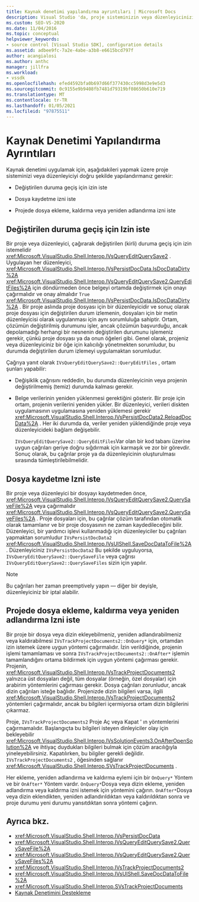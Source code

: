 ```yaml
---
title: Kaynak denetimi yapılandırma ayrıntıları | Microsoft Docs
description: Visual Studio 'da, proje sisteminizin veya düzenleyicinizin izin istemek üzere yapılandırılmasını içeren bir proje türü için kaynak denetimi uygulama hakkında bilgi edinin.
ms.custom: SEO-VS-2020
ms.date: 11/04/2016
ms.topic: conceptual
helpviewer_keywords:
- source control [Visual Studio SDK], configuration details
ms.assetid: adbee9fc-7a2e-4abe-a3b8-e6615bcd797f
author: acangialosi
ms.author: anthc
manager: jillfra
ms.workload:
- vssdk
ms.openlocfilehash: efed4592bfa0b697d66f377430cc5998d3e9e5d3
ms.sourcegitcommit: 0c9155e9b9408fb7481d79319bf08650b610e719
ms.translationtype: MT
ms.contentlocale: tr-TR
ms.lasthandoff: 01/05/2021
ms.locfileid: "97875511"
---
```

# <a name="source-control-configuration-details"></a>Kaynak Denetimi Yapılandırma Ayrıntıları
Kaynak denetimi uygulamak için, aşağıdakileri yapmak üzere proje sisteminizi veya düzenleyiciyi doğru şekilde yapılandırmanız gerekir:

- Değiştirilen duruma geçiş için izin iste

- Dosya kaydetme izni iste

- Projede dosya ekleme, kaldırma veya yeniden adlandırma izni iste

## <a name="request-permission-to-transition-to-changed-state"></a>Değiştirilen duruma geçiş için Izin iste
 Bir proje veya düzenleyici, çağırarak değiştirilen (kirli) duruma geçiş için izin istemelidir <xref:Microsoft.VisualStudio.Shell.Interop.IVsQueryEditQuerySave2> . Uygulayan her düzenleyici, <xref:Microsoft.VisualStudio.Shell.Interop.IVsPersistDocData.IsDocDataDirty%2A> <xref:Microsoft.VisualStudio.Shell.Interop.IVsQueryEditQuerySave2.QueryEditFiles%2A> için döndürmeden önce belgeyi ortamda değiştirmek için onayı çağırmalıdır ve onay almalıdır `True` <xref:Microsoft.VisualStudio.Shell.Interop.IVsPersistDocData.IsDocDataDirty%2A> . Bir proje aslında proje dosyası için bir düzenleyicidir ve sonuç olarak proje dosyası için değiştirilen durum izlemenin, dosyaları için bir metin düzenleyicisi olarak uygulanması için aynı sorumluluğa sahiptir. Ortam, çözümün değiştirilmiş durumunu işler, ancak çözümün başvurduğu, ancak depolamadığı herhangi bir nesnenin değiştirilen durumunu işlemeniz gerekir, çünkü proje dosyası ya da onun öğeleri gibi. Genel olarak, projeniz veya düzenleyiciniz bir öğe için kalıcılığı yönetmekten sorumludur, bu durumda değiştirilen durum izlemeyi uygulamaktan sorumludur.

 Çağrıya yanıt olarak `IVsQueryEditQuerySave2::QueryEditFiles` , ortam şunları yapabilir:

- Değişiklik çağrısını reddedin, bu durumda düzenleyicinin veya projenin değiştirilmemiş (temiz) durumda kalması gerekir.

- Belge verilerinin yeniden yüklenmesi gerektiğini gösterir. Bir proje için ortam, projenin verilerini yeniden yükler. Bir düzenleyici, verileri diskten uygulamasının uygulamasına yeniden yüklemesi gerekir <xref:Microsoft.VisualStudio.Shell.Interop.IVsPersistDocData2.ReloadDocData%2A> . Her iki durumda da, veriler yeniden yüklendiğinde proje veya düzenleyicideki bağlam değişebilir.

  `IVsQueryEditQuerySave2::QueryEditFiles`Var olan bir kod tabanı üzerine uygun çağrıları geriye doğru sığdırmak için karmaşık ve zor bir görevdir. Sonuç olarak, bu çağrılar proje ya da düzenleyicinin oluşturulması sırasında tümleştirilebilmelidir.

## <a name="request-permission-to-save-a-file"></a>Dosya kaydetme Izni iste
 Bir proje veya düzenleyici bir dosyayı kaydetmeden önce, <xref:Microsoft.VisualStudio.Shell.Interop.IVsQueryEditQuerySave2.QuerySaveFile%2A> veya çağırmalıdır <xref:Microsoft.VisualStudio.Shell.Interop.IVsQueryEditQuerySave2.QuerySaveFiles%2A> . Proje dosyaları için, bu çağrılar çözüm tarafından otomatik olarak tamamlanır ve bir proje dosyasının ne zaman kaydedileceğini bilir. Düzenleyici, bir yardımcı işlevi kullanmadığı için düzenleyiciler bu çağrıları yapmaktan sorumludur `IVsPersistDocData2` <xref:Microsoft.VisualStudio.Shell.Interop.IVsUIShell.SaveDocDataToFile%2A> . Düzenleyiciniz `IVsPersistDocData2` Bu şekilde uyguluyorsa, `IVsQueryEditQuerySave2::QuerySaveFile` veya çağrısı `IVsQueryEditQuerySave2::QuerySaveFiles` sizin için yapılır.

> [!NOTE]
> Bu çağrıları her zaman preemptively yapın — diğer bir deyişle, düzenleyiciniz bir iptal alabilir.

## <a name="request-permission-to-add-remove-or-rename-files-in-the-project"></a>Projede dosya ekleme, kaldırma veya yeniden adlandırma Izni iste
 Bir proje bir dosya veya dizin ekleyebilmeniz, yeniden adlandırabilmeniz veya kaldırabilmesi `IVsTrackProjectDocuments2::OnQuery*` için, ortamdan izin istemek üzere uygun yöntemi çağırmalıdır. İzin verildiğinde, projenin işlemi tamamlaması ve sonra `IVsTrackProjectDocuments2::OnAfter*` işlemin tamamlandığını ortama bildirmek için uygun yöntemi çağırması gerekir. Projenin, <xref:Microsoft.VisualStudio.Shell.Interop.IVsTrackProjectDocuments2> yalnızca üst dosyaları değil, tüm dosyalar (örneğin, özel dosyalar) için arabirim yöntemlerini çağırması gerekir. Dosya çağrıları zorunludur, ancak dizin çağrıları isteğe bağlıdır. Projenizde dizin bilgileri varsa, ilgili <xref:Microsoft.VisualStudio.Shell.Interop.IVsTrackProjectDocuments2> yöntemleri çağırmalıdır, ancak bu bilgileri içermiyorsa ortam dizin bilgilerini çıkarmaz.

 Proje, `IVsTrackProjectDocuments2` Proje Aç veya Kapat ' ın yöntemlerini çağırmamalıdır. Başlangıçta bu bilgileri isteyen dinleyiciler olay için bekleyebilir <xref:Microsoft.VisualStudio.Shell.Interop.IVsSolutionEvents3.OnAfterOpenSolution%2A> ve ihtiyaç duydukları bilgileri bulmak için çözüm aracılığıyla yineleyebilirsiniz. Kapatılırken, bu bilgiler gerekli değildir. `IVsTrackProjectDocuments2` , öğesinden sağlanır <xref:Microsoft.VisualStudio.Shell.Interop.SVsTrackProjectDocuments> .

 Her ekleme, yeniden adlandırma ve kaldırma eylemi için bir `OnQuery*` Yöntem ve bir `OnAfter*` Yöntem vardır. `OnQuery*`Dosya veya dizin ekleme, yeniden adlandırma veya kaldırma izni istemek için yöntemini çağırın. `OnAfter*`Dosya veya dizin eklendikten, yeniden adlandırıldıktan veya kaldırıldıktan sonra ve proje durumu yeni durumu yansıtdıktan sonra yöntemi çağırın.

## <a name="see-also"></a>Ayrıca bkz.

- <xref:Microsoft.VisualStudio.Shell.Interop.IVsPersistDocData>
- <xref:Microsoft.VisualStudio.Shell.Interop.IVsQueryEditQuerySave2.QuerySaveFile%2A>
- <xref:Microsoft.VisualStudio.Shell.Interop.IVsQueryEditQuerySave2.QuerySaveFiles%2A>
- <xref:Microsoft.VisualStudio.Shell.Interop.IVsTrackProjectDocuments2>
- <xref:Microsoft.VisualStudio.Shell.Interop.IVsUIShell.SaveDocDataToFile%2A>
- <xref:Microsoft.VisualStudio.Shell.Interop.SVsTrackProjectDocuments>
- [Kaynak Denetimini Destekleme](../../extensibility/internals/supporting-source-control.md)
